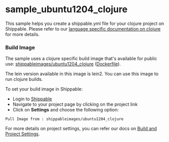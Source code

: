 sample_ubuntu1204_clojure
=========================

This sample helps you create a shippable.yml file for your clojure project on Shippable. Please refer to our [language specific documentation on clojure](http://docs.shippable.com/languages/#clojure) for more details.

### Build Image

The sample uses a clojure specific build image that's available for public use:
 [shippableimages/ubuntu1204_clojure](https://registry.hub.docker.com/u/shippableimages/ubuntu1204_clojure)  ([Dockerfile](https://github.com/shippableImages/ubuntu1204_clojure/blob/master/Dockerfile)).

The lein version available in this image is lein2. You can use this image to run clojure builds.

To set your build image in Shippable:
- Login to [Shippable](https://www.shippable.com) 
- Navigate to your project page by clicking on the project link
- Click on **Settings** and choose the following option:

`Pull Image from : shippableimages/ubuntu1204_clojure`

For more details on project settings, you can refer our docs on  [Build and Project Settings](http://docs.shippable.com/project_settings).

